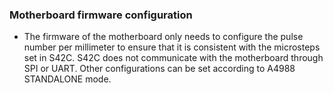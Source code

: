 ### Motherboard firmware configuration
 * The firmware of the motherboard only needs to configure the pulse number per millimeter to ensure that it is consistent with the microsteps set in S42C. S42C does not communicate with the motherboard through SPI or UART. Other configurations can be set according to A4988 STANDALONE mode.
